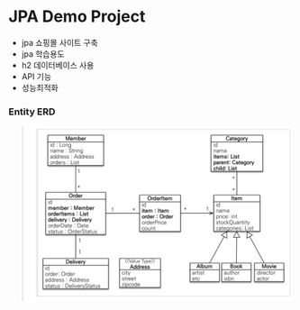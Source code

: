 # JPA Demo Project
- jpa 쇼핑몰 사이트 구축
- jpa 학습용도
- h2 데이터베이스 사용
- API 기능
- 성능최적화

### Entity ERD
> ![img_1.png](img_1.png)
